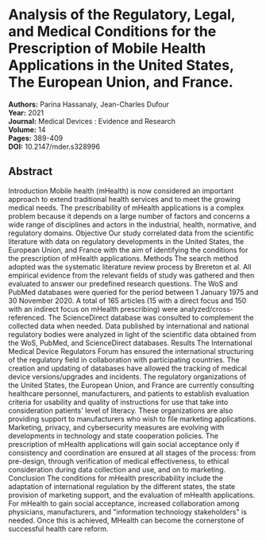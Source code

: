 # Analysis of the Regulatory, Legal, and Medical Conditions for the Prescription of Mobile Health Applications in the United States, The European Union, and France.

**Authors:** Parina Hassanaly, Jean-Charles Dufour  
**Year:** 2021  
**Journal:** Medical Devices : Evidence and Research  
**Volume:** 14  
**Pages:** 389-409  
**DOI:** 10.2147/mder.s328996  

## Abstract
Introduction Mobile health (mHealth) is now considered an important approach to extend traditional health services and to meet the growing medical needs. The prescribability of mHealth applications is a complex problem because it depends on a large number of factors and concerns a wide range of disciplines and actors in the industrial, health, normative, and regulatory domains. Objective Our study correlated data from the scientific literature with data on regulatory developments in the United States, the European Union, and France with the aim of identifying the conditions for the prescription of mHealth applications. Methods The search method adopted was the systematic literature review process by Brereton et al. All empirical evidence from the relevant fields of study was gathered and then evaluated to answer our predefined research questions. The WoS and PubMed databases were queried for the period between 1 January 1975 and 30 November 2020. A total of 165 articles (15 with a direct focus and 150 with an indirect focus on mHealth prescribing) were analyzed/cross-referenced. The ScienceDirect database was consulted to complement the collected data when needed. Data published by international and national regulatory bodies were analyzed in light of the scientific data obtained from the WoS, PubMed, and ScienceDirect databases. Results The International Medical Device Regulators Forum has ensured the international structuring of the regulatory field in collaboration with participating countries. The creation and updating of databases have allowed the tracking of medical device versions/upgrades and incidents. The regulatory organizations of the United States, the European Union, and France are currently consulting healthcare personnel, manufacturers, and patients to establish evaluation criteria for usability and quality of instructions for use that take into consideration patients' level of literacy. These organizations are also providing support to manufacturers who wish to file marketing applications. Marketing, privacy, and cybersecurity measures are evolving with developments in technology and state cooperation policies. The prescription of mHealth applications will gain social acceptance only if consistency and coordination are ensured at all stages of the process: from pre-design, through verification of medical effectiveness, to ethical consideration during data collection and use, and on to marketing. Conclusion The conditions for mHealth prescribability include the adaptation of international regulation by the different states, the state provision of marketing support, and the evaluation of mHealth applications. For mHealth to gain social acceptance, increased collaboration among physicians, manufacturers, and "information technology stakeholders" is needed. Once this is achieved, MHealth can become the cornerstone of successful health care reform.

